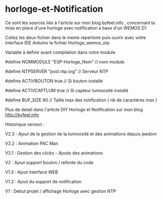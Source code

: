 # horloge-et-Notification
Ce sont les sources liés à l'article sur mon blog byfeel.info , concernant la mise en place d'une horloge avec notification a base d'un WEMOS D1

Collez les deux fichier dans le meme repertoire puis ouvrir avec votre interface IDE Arduino le fichier Horloge_wemos_ota

Variable à definir avant compilation dans votre module

#define NOMMODULE "ESP-Horloge_Nom"   // nom module

#define NTPSERVER "pool.ntp.org"         // Serveur NTP

#define ACTIVBOUTON true              // Si bouton installé

#define ACTIVCAPTLUM true              // Si capteur luminosité installé

#define  BUF_SIZE  60                    // Taille max des notification ( nb de caractéres max )

Plus de detail dans l'article DIY Horloge et Notification sur mon blog http://byfeel.info

Historique version :

V2.3 : Ajout de la gestion de la luminosité et des animations depuis jeedom

V2.2 : Animation PAC Man

V2.1 : Gestion des clicks - Ajouts des animations

V2 : Ajout support bouton / refonte du code

V1.3 : Ajout interface WEB

V1.2 : Ajout du support de notification

V1 : Debut projet / affichage Horloge avec gestion NTP
